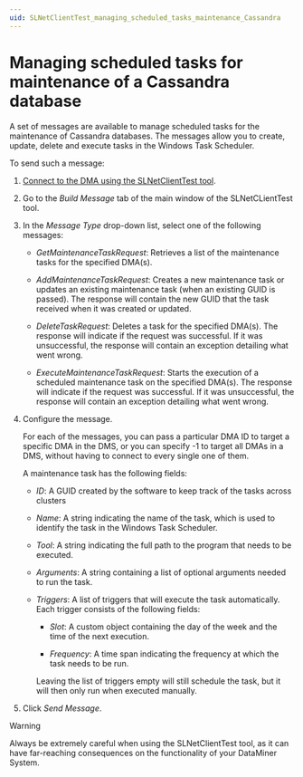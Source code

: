 ```yaml
---
uid: SLNetClientTest_managing_scheduled_tasks_maintenance_Cassandra
---
```


# Managing scheduled tasks for maintenance of a Cassandra database

A set of messages are available to manage scheduled tasks for the maintenance of Cassandra databases. The messages allow you to create, update, delete and execute tasks in the Windows Task Scheduler.

To send such a message:

1. [Connect to the DMA using the SLNetClientTest tool](xref:Connecting_to_a_DMA_with_the_SLNetClientTest_tool).

1. Go to the *Build Message* tab of the main window of the SLNetCLientTest tool.

1. In the *Message Type* drop-down list, select one of the following messages:

   - *GetMaintenanceTaskRequest*: Retrieves a list of the maintenance tasks for the specified DMA(s).

   - *AddMaintenanceTaskRequest*: Creates a new maintenance task or updates an existing maintenance task (when an existing GUID is passed). The response will contain the new GUID that the task received when it was created or updated.

   - *DeleteTaskRequest*: Deletes a task for the specified DMA(s). The response will indicate if the request was successful. If it was unsuccessful, the response will contain an exception detailing what went wrong.

   - *ExecuteMaintenanceTaskRequest*: Starts the execution of a scheduled maintenance task on the specified DMA(s). The response will indicate if the request was successful. If it was unsuccessful, the response will contain an exception detailing what went wrong.

1. Configure the message.

   For each of the messages, you can pass a particular DMA ID to target a specific DMA in the DMS, or you can specify -1 to target all DMAs in a DMS, without having to connect to every single one of them.

   A maintenance task has the following fields:

   - *ID*: A GUID created by the software to keep track of the tasks across clusters

   - *Name*: A string indicating the name of the task, which is used to identify the task in the Windows Task Scheduler.

   - *Tool*: A string indicating the full path to the program that needs to be executed.

   - *Arguments*: A string containing a list of optional arguments needed to run the task.

   - *Triggers*: A list of triggers that will execute the task automatically. Each trigger consists of the following fields:

     - *Slot*: A custom object containing the day of the week and the time of the next execution.

     - *Frequency*: A time span indicating the frequency at which the task needs to be run.

     Leaving the list of triggers empty will still schedule the task, but it will then only run when executed manually.

1. Click *Send Message*.

> [!WARNING]
> Always be extremely careful when using the SLNetClientTest tool, as it can have far-reaching consequences on the functionality of your DataMiner System.
